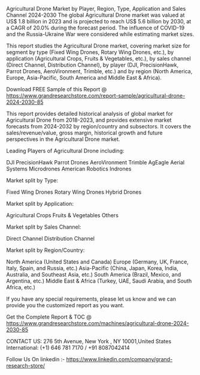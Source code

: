 Agricultural Drone Market by Player, Region, Type, Application and Sales Channel 2024-2030
The global Agricultural Drone market was valued at US$ 1.8 billion in 2023 and is projected to reach US$ 5.6 billion by 2030, at a CAGR of 20.0% during the forecast period. The influence of COVID-19 and the Russia-Ukraine War were considered while estimating market sizes.

This report studies the Agricultural Drone market, covering market size for segment by type (Fixed Wing Drones, Rotary Wing Drones, etc.), by application (Agricultural Crops, Fruits & Vegetables, etc.), by sales channel (Direct Channel, Distribution Channel), by player (DJI, PrecisionHawk, Parrot Drones, AeroVironment, Trimble, etc.) and by region (North America, Europe, Asia-Pacific, South America and Middle East & Africa).

Download FREE Sample of this Report @ https://www.grandresearchstore.com/report-sample/agricultural-drone-2024-2030-85

This report provides detailed historical analysis of global market for Agricultural Drone from 2018-2023, and provides extensive market forecasts from 2024-2032 by region/country and subsectors. It covers the sales/revenue/value, gross margin, historical growth and future perspectives in the Agricultural Drone market.

Leading Players of Agricultural Drone including:

DJI
PrecisionHawk
Parrot Drones
AeroVironment
Trimble
AgEagle Aerial Systems
Microdrones
American Robotics
Indrones

Market split by Type:

Fixed Wing Drones
Rotary Wing Drones
Hybrid Drones

Market split by Application:

Agricultural Crops
Fruits & Vegetables
Others

Market split by Sales Channel:

Direct Channel
Distribution Channel

Market split by Region/Country:

North America (United States and Canada)
Europe (Germany, UK, France, Italy, Spain, and Russia, etc.)
Asia-Pacific (China, Japan, Korea, India, Australia, and Southeast Asia, etc.)
South America (Brazil, Mexico, and Argentina, etc.)
Middle East & Africa (Turkey, UAE, Saudi Arabia, and South Africa, etc.)

If you have any special requirements, please let us know and we can provide you the customized report as you want.

Get the Complete Report & TOC @ https://www.grandresearchstore.com/machines/agricultural-drone-2024-2030-85

CONTACT US:
276 5th Avenue, New York , NY 10001,United States
International: (+1) 646 781 7170 / +91 8087042414

Follow Us On linkedin :- https://www.linkedin.com/company/grand-research-store/
